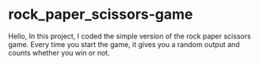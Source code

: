 # rock_paper_scissors-game
Hello, In this project, I coded the simple version of the rock paper scissors game. Every time you start the game, it gives you a random output and counts whether you win or not.
